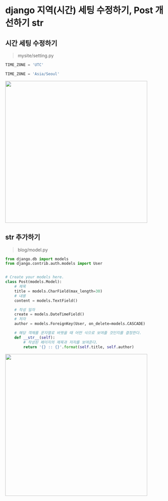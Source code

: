 # django 지역(시간) 세팅 수정하기, Post 개선하기 str

## 시간 세팅 수정하기

> mysite/setting.py

```python
TIME_ZONE = 'UTC'
```

```python
TIME_ZONE = 'Asia/Seoul'
```

<image src="../image/post_object.png" width = 450>

## str 추가하기

> blog/model.py

```python
from django.db import models
from django.contrib.auth.models import User


# Create your models here.
class Post(models.Model):
    # 제목
    title = models.CharField(max_length=30)
    # 내용
    content = models.TextField()

    # 작성 일자
    create = models.DateTimeField()
    # 저자
    author = models.ForeignKey(User, on_delete=models.CASCADE)

    # 해당 객체를 문자열로 바꿧을 때 어떤 식으로 보여줄 것인지를 결정한다.
    def __str__(self):
        # 작성된 페이지의 제목과 저자를 보여준다.
        return '{} :: {}'.format(self.title, self.author)
```

<image src="../image/post_name.png" width = 450>